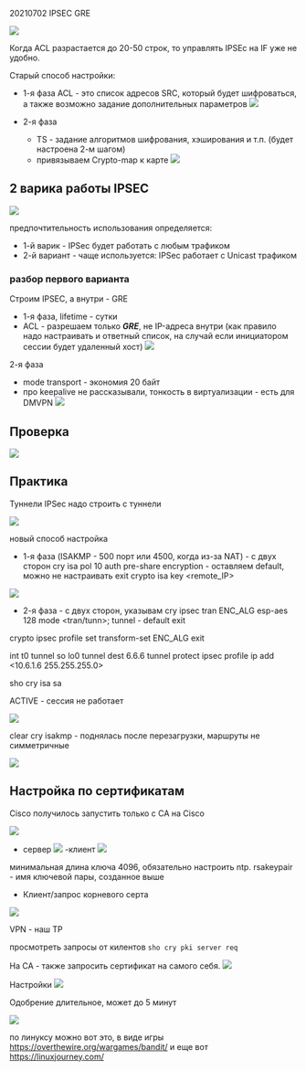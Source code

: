 20210702 IPSEC GRE

![](GIT/Myotus-networks/LECTURES/MODULE04/Lecture35/pictures/01.jpg)

Когда ACL разрастается до 20-50 строк, то управлять IPSEc на IF уже не удобно.

Старый способ настройки:
- 1-я фаза
ACL - это список адресов SRC, который будет шифроваться, а также возможно задание дополнительных параметров
![](GIT/Myotus-networks/LECTURES/MODULE04/Lecture35/pictures/02.jpg)

- 2-я фаза
   - TS - задание алгоритмов шифрования, хэширования и т.п. (будет настроена 2-м шагом)
   - привязываем Crypto-map к карте
![](GIT/Myotus-networks/LECTURES/MODULE04/Lecture35/pictures/03.jpg)

## 2 варика работы IPSEC ##
![](GIT/Myotus-networks/LECTURES/MODULE04/Lecture35/pictures/04.jpg)

предпочтительность использования определяется:
- 1-й варик - IPSec будет работать с любым трафиком
- 2-й вариант - чаще используется: IPSec работает с Unicast трафиком

### разбор первого варианта
Строим IPSEC, а внутри  - GRE

- 1-я фаза, lifetime - сутки
- ACL - разрешаем только ___GRE___, не IP-адреса внутри (как правило надо настраивать и ответный список, на случай если инициатором сессии будет удаленный хост)
![](pictures/05.jpg)

2-я фаза
- mode transport - экономия 20 байт
- про keepalive не рассказывали, тонкость в виртуализации - есть для DMVPN
![](pictures/06.jpg)

## Проверка ##

![](pictures/07.jpg)



## Практика ##

Туннели IPSec надо строить с туннели

![](pictures/08.jpg)

новый способ настройка
- 1-я фаза (ISAKMP - 500 порт или 4500, когда из-за NAT) - с двух сторон
cry isa pol 10
auth pre-share
encryption - оставляем default, можно не настраивать
exit
crypto isa key <pass> <remote_IP>

![](pictures/10.jpg)

- 2-я фаза - с двух сторон, указывам 
cry ipsec tran ENC_ALG esp-aes 128
 mode <tran/tunn>; tunnel - default
 exit

crypto ipsec profile <OTUS>
 set transform-set ENC_ALG
 exit
  
int t0
 tunnel so lo0
 tunnel dest 6.6.6
 tunnel protect ipsec profile <OTUS>
 ip add <10.6.1.6 255.255.255.0>

sho cry isa sa

ACTIVE - сессия не работает

![](pictures/09.jpg)

clear cry isakmp - поднялась после перезагрузки, маршруты не симметричные

![](pictures/11.jpg)

## Настройка по сертификатам ##

Cisco получилось запустить только с CA на Cisco

![](pictures/12.jpg)
- сервер
![](pictures/13.jpg)
-клиент
![](pictures/14.jpg)

минимальная длина ключа 4096, обязательно настроить ntp.
rsakeypair - имя ключевой пары, созданное выше
- Клиент/запрос корневого серта

![](pictures/15.jpg)

VPN - наш TP

просмотреть запросы от килентов ```sho cry pki server req```


На CA - также запросить сертификат на самого себя.
![](pictures/16.jpg)

Настройки
![](pictures/17.jpg)

Одобрение длительное, может до 5 минут


![](pictures/19.jpg)


по линуксу можно вот это, в виде игры https://overthewire.org/wargames/bandit/
и еще вот https://linuxjourney.com/

